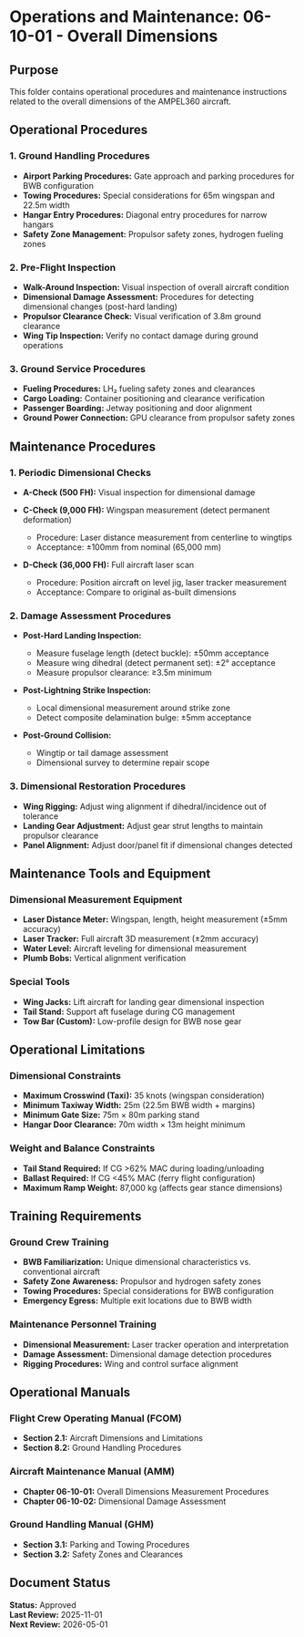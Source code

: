 # Operations and Maintenance: 06-10-01 - Overall Dimensions

## Purpose
This folder contains operational procedures and maintenance instructions related to the overall dimensions of the AMPEL360 aircraft.

## Operational Procedures

### 1. Ground Handling Procedures
- **Airport Parking Procedures:** Gate approach and parking procedures for BWB configuration
- **Towing Procedures:** Special considerations for 65m wingspan and 22.5m width
- **Hangar Entry Procedures:** Diagonal entry procedures for narrow hangars
- **Safety Zone Management:** Propulsor safety zones, hydrogen fueling zones

### 2. Pre-Flight Inspection
- **Walk-Around Inspection:** Visual inspection of overall aircraft condition
- **Dimensional Damage Assessment:** Procedures for detecting dimensional changes (post-hard landing)
- **Propulsor Clearance Check:** Visual verification of 3.8m ground clearance
- **Wing Tip Inspection:** Verify no contact damage during ground operations

### 3. Ground Service Procedures
- **Fueling Procedures:** LH₂ fueling safety zones and clearances
- **Cargo Loading:** Container positioning and clearance verification
- **Passenger Boarding:** Jetway positioning and door alignment
- **Ground Power Connection:** GPU clearance from propulsor safety zones

## Maintenance Procedures

### 1. Periodic Dimensional Checks
- **A-Check (500 FH):** Visual inspection for dimensional damage
- **C-Check (9,000 FH):** Wingspan measurement (detect permanent deformation)
  - Procedure: Laser distance measurement from centerline to wingtips
  - Acceptance: ±100mm from nominal (65,000 mm)
  
- **D-Check (36,000 FH):** Full aircraft laser scan
  - Procedure: Position aircraft on level jig, laser tracker measurement
  - Acceptance: Compare to original as-built dimensions

### 2. Damage Assessment Procedures
- **Post-Hard Landing Inspection:**
  - Measure fuselage length (detect buckle): ±50mm acceptance
  - Measure wing dihedral (detect permanent set): ±2° acceptance
  - Measure propulsor clearance: ≥3.5m minimum

- **Post-Lightning Strike Inspection:**
  - Local dimensional measurement around strike zone
  - Detect composite delamination bulge: ±5mm acceptance

- **Post-Ground Collision:**
  - Wingtip or tail damage assessment
  - Dimensional survey to determine repair scope

### 3. Dimensional Restoration Procedures
- **Wing Rigging:** Adjust wing alignment if dihedral/incidence out of tolerance
- **Landing Gear Adjustment:** Adjust gear strut lengths to maintain propulsor clearance
- **Panel Alignment:** Adjust door/panel fit if dimensional changes detected

## Maintenance Tools and Equipment

### Dimensional Measurement Equipment
- **Laser Distance Meter:** Wingspan, length, height measurement (±5mm accuracy)
- **Laser Tracker:** Full aircraft 3D measurement (±2mm accuracy)
- **Water Level:** Aircraft leveling for dimensional measurement
- **Plumb Bobs:** Vertical alignment verification

### Special Tools
- **Wing Jacks:** Lift aircraft for landing gear dimensional inspection
- **Tail Stand:** Support aft fuselage during CG management
- **Tow Bar (Custom):** Low-profile design for BWB nose gear

## Operational Limitations

### Dimensional Constraints
- **Maximum Crosswind (Taxi):** 35 knots (wingspan consideration)
- **Minimum Taxiway Width:** 25m (22.5m BWB width + margins)
- **Minimum Gate Size:** 75m × 80m parking stand
- **Hangar Door Clearance:** 70m width × 13m height minimum

### Weight and Balance Constraints
- **Tail Stand Required:** If CG >62% MAC during loading/unloading
- **Ballast Required:** If CG <45% MAC (ferry flight configuration)
- **Maximum Ramp Weight:** 87,000 kg (affects gear stance dimensions)

## Training Requirements

### Ground Crew Training
- **BWB Familiarization:** Unique dimensional characteristics vs. conventional aircraft
- **Safety Zone Awareness:** Propulsor and hydrogen safety zones
- **Towing Procedures:** Special considerations for BWB configuration
- **Emergency Egress:** Multiple exit locations due to BWB width

### Maintenance Personnel Training
- **Dimensional Measurement:** Laser tracker operation and interpretation
- **Damage Assessment:** Dimensional damage detection procedures
- **Rigging Procedures:** Wing and control surface alignment

## Operational Manuals

### Flight Crew Operating Manual (FCOM)
- **Section 2.1:** Aircraft Dimensions and Limitations
- **Section 8.2:** Ground Handling Procedures

### Aircraft Maintenance Manual (AMM)
- **Chapter 06-10-01:** Overall Dimensions Measurement Procedures
- **Chapter 06-10-02:** Dimensional Damage Assessment

### Ground Handling Manual (GHM)
- **Section 3.1:** Parking and Towing Procedures
- **Section 3.2:** Safety Zones and Clearances

## Document Status
**Status:** Approved  
**Last Review:** 2025-11-01  
**Next Review:** 2026-05-01
